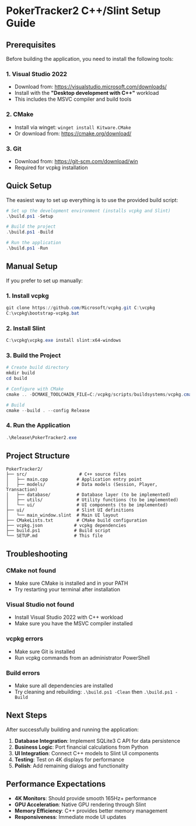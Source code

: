 # PokerTracker2 C++/Slint Setup Guide

## Prerequisites

Before building the application, you need to install the following tools:

### 1. Visual Studio 2022
- Download from: https://visualstudio.microsoft.com/downloads/
- Install with the **"Desktop development with C++"** workload
- This includes the MSVC compiler and build tools

### 2. CMake
- Install via winget: `winget install Kitware.CMake`
- Or download from: https://cmake.org/download/

### 3. Git
- Download from: https://git-scm.com/download/win
- Required for vcpkg installation

## Quick Setup

The easiest way to set up everything is to use the provided build script:

```powershell
# Set up the development environment (installs vcpkg and Slint)
.\build.ps1 -Setup

# Build the project
.\build.ps1 -Build

# Run the application
.\build.ps1 -Run
```

## Manual Setup

If you prefer to set up manually:

### 1. Install vcpkg
```powershell
git clone https://github.com/Microsoft/vcpkg.git C:\vcpkg
C:\vcpkg\bootstrap-vcpkg.bat
```

### 2. Install Slint
```powershell
C:\vcpkg\vcpkg.exe install slint:x64-windows
```

### 3. Build the Project
```powershell
# Create build directory
mkdir build
cd build

# Configure with CMake
cmake .. -DCMAKE_TOOLCHAIN_FILE=C:/vcpkg/scripts/buildsystems/vcpkg.cmake -DCMAKE_BUILD_TYPE=Release

# Build
cmake --build . --config Release
```

### 4. Run the Application
```powershell
.\Release\PokerTracker2.exe
```

## Project Structure

```
PokerTracker2/
├── src/                    # C++ source files
│   ├── main.cpp           # Application entry point
│   ├── models/            # Data models (Session, Player, Transaction)
│   ├── database/          # Database layer (to be implemented)
│   ├── utils/             # Utility functions (to be implemented)
│   └── ui/                # UI components (to be implemented)
├── ui/                    # Slint UI definitions
│   └── main_window.slint  # Main UI layout
├── CMakeLists.txt         # CMake build configuration
├── vcpkg.json            # vcpkg dependencies
├── build.ps1             # Build script
└── SETUP.md              # This file
```

## Troubleshooting

### CMake not found
- Make sure CMake is installed and in your PATH
- Try restarting your terminal after installation

### Visual Studio not found
- Install Visual Studio 2022 with C++ workload
- Make sure you have the MSVC compiler installed

### vcpkg errors
- Make sure Git is installed
- Run vcpkg commands from an administrator PowerShell

### Build errors
- Make sure all dependencies are installed
- Try cleaning and rebuilding: `.\build.ps1 -Clean` then `.\build.ps1 -Build`

## Next Steps

After successfully building and running the application:

1. **Database Integration**: Implement SQLite3 C API for data persistence
2. **Business Logic**: Port financial calculations from Python
3. **UI Integration**: Connect C++ models to Slint UI components
4. **Testing**: Test on 4K displays for performance
5. **Polish**: Add remaining dialogs and functionality

## Performance Expectations

- **4K Monitors**: Should provide smooth 165Hz+ performance
- **GPU Acceleration**: Native GPU rendering through Slint
- **Memory Efficiency**: C++ provides better memory management
- **Responsiveness**: Immediate mode UI updates 